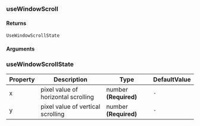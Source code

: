 ### useWindowScroll

#### Returns
`UseWindowScrollState`

#### Arguments


### useWindowScrollState

|Property|Description|Type|DefaultValue|
|---|---|---|---|
|x|pixel value of horizontal scrolling|number  **(Required)**|`-`|
|y|pixel value of vertical scrolling|number  **(Required)**|`-`|